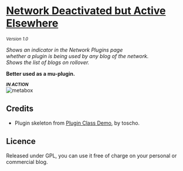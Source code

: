 # [Network Deactivated but Active Elsewhere](https://github.com/brasofilo/Network-Deactivated-but-Active-Elsewhere)
<sup>*Version 1.0*</sup>

*Shows an indicator in the Network Plugins page  
whether a plugin is being used by any blog of the network.  
Shows the list of blogs on rollover.*

**Better used as a mu-plugin.**


<sub>***IN ACTION***</sub>  
![metabox](https://raw.github.com/brasofilo/Network-Deactivated-but-Active-Elsewhere/master/screenshot.png)


## Credits
 - Plugin skeleton from [Plugin Class Demo](https://gist.github.com/3804204), by toscho. 

## Licence
Released under GPL, you can use it free of charge on your personal or commercial blog.